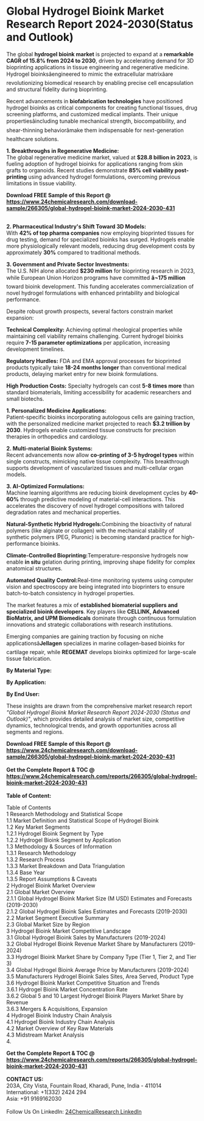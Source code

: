 <h1>Global Hydrogel Bioink Market Research Report 2024-2030(Status and Outlook)</h1><p>The global <strong>hydrogel bioink market</strong> is projected to expand at a <strong>remarkable CAGR of 15.8% from 2024 to 2030</strong>, driven by accelerating demand for 3D bioprinting applications in tissue engineering and regenerative medicine. Hydrogel bioinksâengineered to mimic the extracellular matrixâare revolutionizing biomedical research by enabling precise cell encapsulation and structural fidelity during bioprinting.</p><p>Recent advancements in <strong>biofabrication technologies</strong> have positioned hydrogel bioinks as critical components for creating functional tissues, drug screening platforms, and customized medical implants. Their unique propertiesâincluding tunable mechanical strength, biocompatibility, and shear-thinning behaviorâmake them indispensable for next-generation healthcare solutions.</p><p><strong>1. Breakthroughs in Regenerative Medicine:</strong><br>
The global regenerative medicine market, valued at <strong>$28.8 billion in 2023</strong>, is fueling adoption of hydrogel bioinks for applications ranging from skin grafts to organoids. Recent studies demonstrate <strong>85% cell viability post-printing</strong> using advanced hydrogel formulations, overcoming previous limitations in tissue viability.</p><div><b>Download FREE Sample of this Report @ 
            <a href="https://www.24chemicalresearch.com/download-sample/266305/global-hydrogel-bioink-market-2024-2030-431">
            https://www.24chemicalresearch.com/download-sample/266305/global-hydrogel-bioink-market-2024-2030-431</a></b></div><br><p><strong>2. Pharmaceutical Industry's Shift Toward 3D Models:</strong><br>
With <strong>42% of top pharma companies</strong> now employing bioprinted tissues for drug testing, demand for specialized bioinks has surged. Hydrogels enable more physiologically relevant models, reducing drug development costs by approximately <strong>30%</strong> compared to traditional methods.</p><p><strong>3. Government and Private Sector Investments:</strong><br>
The U.S. NIH alone allocated <strong>$230 million</strong> for bioprinting research in 2023, while European Union Horizon programs have committed <strong>â¬175 million</strong> toward bioink development. This funding accelerates commercialization of novel hydrogel formulations with enhanced printability and biological performance.</p><p>Despite robust growth prospects, several factors constrain market expansion:</p><p><strong>Technical Complexity:</strong> Achieving optimal rheological properties while maintaining cell viability remains challenging. Current hydrogel bioinks require <strong>7-15 parameter optimizations</strong> per application, increasing development timelines.</p><p><strong>Regulatory Hurdles:</strong> FDA and EMA approval processes for bioprinted products typically take <strong>18-24 months longer</strong> than conventional medical products, delaying market entry for new bioink formulations.</p><p><strong>High Production Costs:</strong> Specialty hydrogels can cost <strong>5-8 times more</strong> than standard biomaterials, limiting accessibility for academic researchers and small biotechs.</p><p><strong>1. Personalized Medicine Applications:</strong><br>
Patient-specific bioinks incorporating autologous cells are gaining traction, with the personalized medicine market projected to reach <strong>$3.2 trillion by 2030</strong>. Hydrogels enable customized tissue constructs for precision therapies in orthopedics and cardiology.</p><p><strong>2. Multi-material Bioink Systems:</strong><br>
Recent advancements now allow <strong>co-printing of 3-5 hydrogel types</strong> within single constructs, mimicking native tissue complexity. This breakthrough supports development of vascularized tissues and multi-cellular organ models.</p><p><strong>3. AI-Optimized Formulations:</strong><br>
Machine learning algorithms are reducing bioink development cycles by <strong>40-60%</strong> through predictive modeling of material-cell interactions. This accelerates the discovery of novel hydrogel compositions with tailored degradation rates and mechanical properties.</p><p><strong>Natural-Synthetic Hybrid Hydrogels:</strong>Combining the bioactivity of natural polymers (like alginate or collagen) with the mechanical stability of synthetic polymers (PEG, Pluronic) is becoming standard practice for high-performance bioinks.</p><p><strong>Climate-Controlled Bioprinting:</strong>Temperature-responsive hydrogels now enable <strong>in situ</strong> gelation during printing, improving shape fidelity for complex anatomical structures.</p><p><strong>Automated Quality Control:</strong>Real-time monitoring systems using computer vision and spectroscopy are being integrated into bioprinters to ensure batch-to-batch consistency in hydrogel properties.</p><p>The market features a mix of <strong>established biomaterial suppliers and specialized bioink developers</strong>. Key players like <strong>CELLINK, Advanced BioMatrix, and UPM Biomedicals</strong> dominate through continuous formulation innovations and strategic collaborations with research institutions.</p><p>Emerging companies are gaining traction by focusing on niche applicationsâ<strong>Jellagen</strong> specializes in marine collagen-based bioinks for cartilage repair, while <strong>REGEMAT</strong> develops bioinks optimized for large-scale tissue fabrication.</p><p><strong>By Material Type:</strong></p><p><strong>By Application:</strong></p><p><strong>By End User:</strong></p><p>These insights are drawn from the comprehensive market research report <em>"Global Hydrogel Bioink Market Research Report 2024-2030 (Status and Outlook)"</em>, which provides detailed analysis of market size, competitive dynamics, technological trends, and growth opportunities across all segments and regions.</p><div><b>Download FREE Sample of this Report @ 
            <a href="https://www.24chemicalresearch.com/download-sample/266305/global-hydrogel-bioink-market-2024-2030-431">
            https://www.24chemicalresearch.com/download-sample/266305/global-hydrogel-bioink-market-2024-2030-431</a></b></div><br><div><b>Get the Complete Report & TOC @ 
            <a href="https://www.24chemicalresearch.com/reports/266305/global-hydrogel-bioink-market-2024-2030-431">
            https://www.24chemicalresearch.com/reports/266305/global-hydrogel-bioink-market-2024-2030-431</a></b></div><br>
            <b>Table of Content:</b><p>Table of Contents<br />
1 Research Methodology and Statistical Scope<br />
1.1 Market Definition and Statistical Scope of Hydrogel Bioink<br />
1.2 Key Market Segments<br />
1.2.1 Hydrogel Bioink Segment by Type<br />
1.2.2 Hydrogel Bioink Segment by Application<br />
1.3 Methodology & Sources of Information<br />
1.3.1 Research Methodology<br />
1.3.2 Research Process<br />
1.3.3 Market Breakdown and Data Triangulation<br />
1.3.4 Base Year<br />
1.3.5 Report Assumptions & Caveats<br />
2 Hydrogel Bioink Market Overview<br />
2.1 Global Market Overview<br />
2.1.1 Global Hydrogel Bioink Market Size (M USD) Estimates and Forecasts (2019-2030)<br />
2.1.2 Global Hydrogel Bioink Sales Estimates and Forecasts (2019-2030)<br />
2.2 Market Segment Executive Summary<br />
2.3 Global Market Size by Region<br />
3 Hydrogel Bioink Market Competitive Landscape<br />
3.1 Global Hydrogel Bioink Sales by Manufacturers (2019-2024)<br />
3.2 Global Hydrogel Bioink Revenue Market Share by Manufacturers (2019-2024)<br />
3.3 Hydrogel Bioink Market Share by Company Type (Tier 1, Tier 2, and Tier 3)<br />
3.4 Global Hydrogel Bioink Average Price by Manufacturers (2019-2024)<br />
3.5 Manufacturers Hydrogel Bioink Sales Sites, Area Served, Product Type<br />
3.6 Hydrogel Bioink Market Competitive Situation and Trends<br />
3.6.1 Hydrogel Bioink Market Concentration Rate<br />
3.6.2 Global 5 and 10 Largest Hydrogel Bioink Players Market Share by Revenue<br />
3.6.3 Mergers & Acquisitions, Expansion<br />
4 Hydrogel Bioink Industry Chain Analysis<br />
4.1 Hydrogel Bioink Industry Chain Analysis<br />
4.2 Market Overview of Key Raw Materials<br />
4.3 Midstream Market Analysis<br />
4.</p><div><b>Get the Complete Report & TOC @ 
            <a href="https://www.24chemicalresearch.com/reports/266305/global-hydrogel-bioink-market-2024-2030-431">
            https://www.24chemicalresearch.com/reports/266305/global-hydrogel-bioink-market-2024-2030-431</a></b></div><br><b>CONTACT US:</b><br>
            203A, City Vista, Fountain Road, Kharadi, Pune, India - 411014<br>
            International: +1(332) 2424 294<br>
            Asia: +91 9169162030 <br><br>
            Follow Us On LinkedIn: <a href="https://www.linkedin.com/company/24chemicalresearch/">24ChemicalResearch LinkedIn</a>